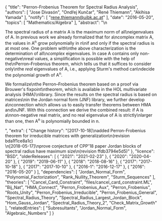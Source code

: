 {
    "title": "Perron-Frobenius Theorem for Spectral Radius Analysis",
    "authors": [
        "Jose Divasón",
        "Ondřej Kunčar",
        "René Thiemann",
        "Akihisa Yamada"
    ],
    "notify": [
        "rene.thiemann@uibk.ac.at"
    ],
    "date": "2016-05-20",
    "topics": [
        "Mathematics/Algebra"
    ],
    "abstract": "\n<p>The spectral radius of a matrix A is the maximum norm of all\neigenvalues of A. In previous work we already formalized that for a\ncomplex matrix A, the values in A<sup>n</sup> grow polynomially in n\nif and only if the spectral radius is at most one. One problem with\nthe above characterization is the determination of all\n<em>complex</em> eigenvalues. In case A contains only non-negative\nreal values, a simplification is possible with the help of the\nPerron&ndash;Frobenius theorem, which tells us that it suffices to consider only\nthe <em>real</em> eigenvalues of A, i.e., applying Sturm's method can\ndecide the polynomial growth of A<sup>n</sup>. </p><p> We formalize\nthe Perron&ndash;Frobenius theorem based on a proof via Brouwer's fixpoint\ntheorem, which is available in the HOL multivariate analysis (HMA)\nlibrary. Since the results on the spectral radius is based on matrices\nin the Jordan normal form (JNF) library, we further develop a\nconnection which allows us to easily transfer theorems between HMA and\nJNF. With this connection we derive the combined result: if A is a\nnon-negative real matrix, and no real eigenvalue of A is strictly\nlarger than one, then A<sup>n</sup> is polynomially bounded in n. </p>",
    "extra": {
        "Change history": "[2017-10-18]\nadded Perron-Frobenius theorem for irreducible matrices with generalization\n(revision bda1f1ce8a1c)<br/>\n[2018-05-17]\nprove conjecture of CPP'18 paper Jordan blocks of spectral radius have maximum size\n(revision ffdb3794e5d5)"
    },
    "licence": "BSD",
    "olderReleases": [
        {
            "2021": "2021-02-23"
        },
        {
            "2020": "2020-04-20"
        },
        {
            "2019": "2019-06-11"
        },
        {
            "2018": "2018-08-16"
        },
        {
            "2017": "2017-10-18"
        },
        {
            "2017": "2017-10-10"
        },
        {
            "2016-1": "2016-12-17"
        },
        {
            "2016": "2016-05-20"
        }
    ],
    "dependencies": [
        "Jordan_Normal_Form",
        "Polynomial_Factorization",
        "Rank_Nullity_Theorem",
        "Sturm_Sequences"
    ],
    "theories": [
        "Cancel_Card_Constraint",
        "files/cancel_card_constraint.ML",
        "Bij_Nat",
        "HMA_Connect",
        "Perron_Frobenius_Aux",
        "Perron_Frobenius",
        "Roots_Unity",
        "Perron_Frobenius_Irreducible",
        "Perron_Frobenius_General",
        "Spectral_Radius_Theory",
        "Spectral_Radius_Largest_Jordan_Block",
        "Hom_Gauss_Jordan",
        "Spectral_Radius_Theory_2",
        "Check_Matrix_Growth"
    ],
    "relatedEntries": [
        "Subresultants",
        "Jordan_Normal_Form",
        "Algebraic_Numbers"
    ]
}